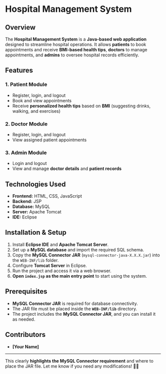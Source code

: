 # Hospital Management System

## Overview
The **Hospital Management System** is a **Java-based web application** designed to streamline hospital operations. It allows **patients** to book appointments and receive **BMI-based health tips**, **doctors** to manage appointments, and **admins** to oversee hospital records efficiently.

## Features

### 1. Patient Module
- Register, login, and logout
- Book and view appointments
- Receive **personalized health tips** based on **BMI** (suggesting drinks, walking, and exercises)

### 2. Doctor Module
- Register, login, and logout
- View assigned patient appointments

### 3. Admin Module
- Login and logout
- View and manage **doctor details** and **patient records**

## Technologies Used
- **Frontend:** HTML, CSS, JavaScript
- **Backend:** JSP
- **Database:** MySQL
- **Server:** Apache Tomcat
- **IDE:** Eclipse

## Installation & Setup
1. Install **Eclipse IDE** and **Apache Tomcat Server**.
2. Set up a **MySQL database** and import the required SQL schema.
3. Copy the **MySQL Connector JAR** (`mysql-connector-java-X.X.X.jar`) into the `WEB-INF/lib` folder.
4. Configure **Tomcat Server** in Eclipse.
5. Run the project and access it via a web browser.
6. **Open `index.jsp` as the main entry point** to start using the system.

## Prerequisites
- **MySQL Connector JAR** is required for database connectivity.
- The JAR file must be placed inside the **`WEB-INF/lib`** directory.
- The project includes the **MySQL Connector JAR**, and you can install it as needed.

## Contributors
- **[Your Name]**

---

This clearly **highlights the MySQL Connector requirement** and where to place the JAR file. Let me know if you need any modifications! 🚀😊
